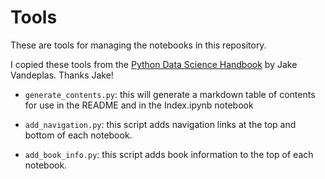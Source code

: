 # Tools

These are tools for managing the notebooks in this repository.

I copied these tools from the [Python Data Science Handbook](https://github.com/jakevdp/PythonDataScienceHandbook) by Jake Vandeplas.  Thanks Jake!

- ``generate_contents.py``: this will generate a markdown table of contents for use in the README and in the Index.ipynb notebook

- ``add_navigation.py``: this script adds navigation links at the top and bottom of each notebook.

- ``add_book_info.py``: this script adds book information to the top of each notebook.